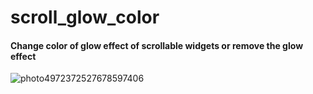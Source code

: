 # scroll_glow_color

#### Change color of glow effect of scrollable widgets or remove the glow effect

![photo4972372527678597406](https://user-images.githubusercontent.com/3827308/79910597-6270b080-83f5-11ea-941a-e865cbf26248.jpg)